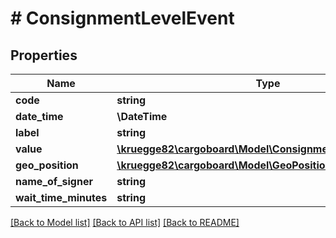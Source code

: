 # # ConsignmentLevelEvent

## Properties

Name | Type | Description | Notes
------------ | ------------- | ------------- | -------------
**code** | **string** |  | [optional]
**date_time** | **\DateTime** |  |
**label** | **string** |  | [optional]
**value** | [**\kruegge82\cargoboard\Model\ConsignmentLevelEventValue**](ConsignmentLevelEventValue.md) |  | [optional]
**geo_position** | [**\kruegge82\cargoboard\Model\GeoPosition**](GeoPosition.md) |  | [optional]
**name_of_signer** | **string** |  | [optional]
**wait_time_minutes** | **string** |  | [optional]

[[Back to Model list]](../../README.md#models) [[Back to API list]](../../README.md#endpoints) [[Back to README]](../../README.md)
